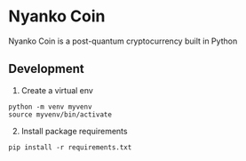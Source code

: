 
# Nyanko Coin 
Nyanko Coin is a post-quantum cryptocurrency built in Python

## Development

1. Create a virtual env 
```
python -m venv myvenv 
source myvenv/bin/activate
```
2. Install package requirements 
```
pip install -r requirements.txt
```
